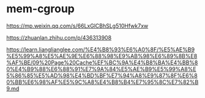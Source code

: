 # mem-cgroup

https://mp.weixin.qq.com/s/66LxGlCBhSLg510Hfwk7xw



https://zhuanlan.zhihu.com/p/436313908



https://learn.lianglianglee.com/%E4%B8%93%E6%A0%8F/%E5%AE%B9%E5%99%A8%E5%AE%9E%E6%88%98%E9%AB%98%E6%89%8B%E8%AF%BE/09%20Page%20Cache%EF%BC%9A%E4%B8%BA%E4%BB%80%E4%B9%88%E6%88%91%E7%9A%84%E5%AE%B9%E5%99%A8%E5%86%85%E5%AD%98%E4%BD%BF%E7%94%A8%E9%87%8F%E6%80%BB%E6%98%AF%E5%9C%A8%E4%B8%B4%E7%95%8C%E7%82%B9.md